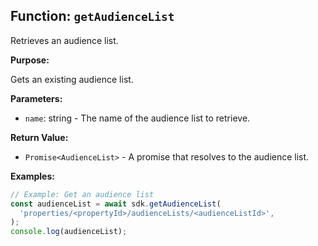 ## Function: `getAudienceList`

Retrieves an audience list.

**Purpose:**

Gets an existing audience list.

**Parameters:**

- `name`: string - The name of the audience list to retrieve.

**Return Value:**

- `Promise<AudienceList>` - A promise that resolves to the audience list.

**Examples:**

```typescript
// Example: Get an audience list
const audienceList = await sdk.getAudienceList(
  'properties/<propertyId>/audienceLists/<audienceListId>',
);
console.log(audienceList);
```
